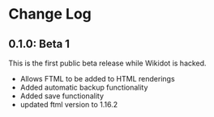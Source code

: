 # Change Log

## 0.1.0: Beta 1

This is the first public beta release while Wikidot is hacked.

- Allows FTML to be added to HTML renderings
- Added automatic backup functionality
- Added save functionality
- updated ftml version to 1.16.2
